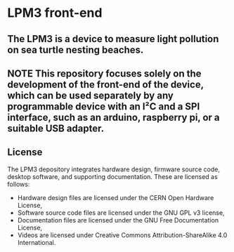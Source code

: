 # LPM3 front-end
The LPM3 is a device to measure light pollution on sea turtle nesting beaches. 
---
**NOTE**
This repository focuses solely on the development of the front-end of the device, which can be used separately by any programmable device with an I²C and a SPI interface, such as an arduino, raspberry pi, or a suitable USB adapter.
---

## License
The LPM3 depository integrates hardware design, firmware source code, desktop software, and supporting documentation. These are licensed as follows:
- Hardware design files are licensed under the CERN Open Hardware License,
- Software source code files are licensed under the GNU GPL v3 license,
- Documentation files are licensed under the GNU Free Documentation License,
- Videos are licensed under Creative Commons Attribution-ShareAlike 4.0 International.
